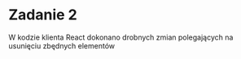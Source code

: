 # Zadanie 2

W kodzie klienta React dokonano drobnych zmian polegających na usunięciu zbędnych elementów

